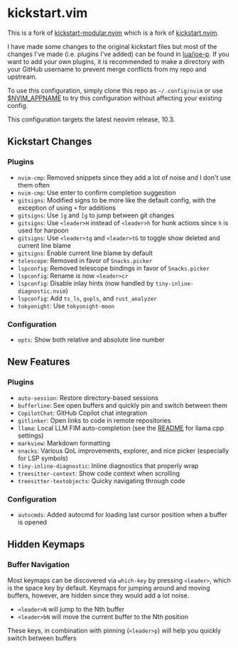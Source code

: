 # kickstart.vim

This is a fork of [kickstart-modular.nvim](https://github.com/dam9000/kickstart-modular.nvim) which is a fork of [kickstart.nvim](https://github.com/nvim-lua/kickstart.nvim). 

I have made some changes to the original kickstart files but most of the changes I've made (i.e. plugins I've added) can be found in [lua/joe-p](./lua/joe-p). If you want to add your own plugins, it is recommended to make a directory with your GitHub username to prevent merge conflicts from my repo and upstream. 

To use this configuration, simply clone this repo as `~/.config/nvim` or use [$NVIM_APPNAME](https://neovim.io/doc/user/starting.html#%24NVIM_APPNAME) to try this configuration without affecting your existing config.

This configuration targets the latest neovim release, 10.3. 

## Kickstart Changes

### Plugins
* `nvim-cmp`: Removed snippets since they add a lot of noise and I don't use them often
* `nvim-cmp`: Use enter to confirm completion suggestion
* `gitsigns`: Modified signs to be more like the default config, with the exception of using `+` for additions
* `gitsigns`: Use `]g` and `[g` to jump between git changes
* `gitsigns`: Use `<leader>H` instead of `<leader>h` for hunk actions since `h` is used for harpoon
* `gitsigns`: Use `<leader>tg` and `<leader>tG` to toggle show deleted and current line blame
* `gitsigns`: Enable current line blame by default
* `telescope`: Removed in favor of `Snacks.picker`
* `lspconfig`: Removed telescope bindings in favor of `Snacks.picker`
* `lspconfig`: Rename is now `<leader>cr`
* `lspconfig`: Disable inlay hints (now handled by `tiny-inline-diagnostic.nvim`)
* `lspconfig`: Add `ts_ls`, `gopls`, and `rust_analyzer`
* `tokyonight`: Use `tokyonight-moon`

### Configuration

* `opts`: Show both relative and absolute line number

## New Features

### Plugins

* `auto-session`: Restore directory-based sessions
* `bufferline`: See open buffers and quickly pin and switch between them
* `CopilotChat`: GitHub Copilot chat integration
* `gitlinker`: Open links to code in remote repositories
* `llama`: Local LLM FIM auto-completion (see the [README](https://github.com/ggml-org/llama.vim?tab=readme-ov-file#llamacpp-settings) for llama.cpp settings)
* `markview`: Markdown formatting
* `snacks`: Various QoL improvements, explorer, and nice picker (especially for LSP symbols)
* `tiny-inline-diagnostic`: Inline diagnostics that properly wrap
* `treesitter-context`: Show code context when scrolling
* `treesitter-textobjects`: Quicky navigating through code

### Configuration

* `autocmds`: Added autocmd for loading last cursor position when a buffer is opened

## Hidden Keymaps

### Buffer Navigation

Most keymaps can be discovered via `which-key` by pressing `<leader>`, which is the space key by default. Keymaps for jumping around and moving buffers, however, are hidden since they would add a lot noise.

* `<leader>N` will jump to the Nth buffer
* `<leader>bN` will move the current buffer to the Nth position

These keys, in combination with pinning (`<leader>p`) will help you quickly switch between buffers

